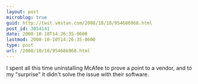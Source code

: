 ```yaml
---
layout: post
microblog: true
guid: http://twit.vmstan.com/2008/10/10/954686968.html
post_id: 3054141
date: 2008-10-10T14:26:35-0600
lastmod: 2008-10-10T14:26:35-0600
type: post
url: /2008/10/10/954686968.html
---
```

I spent all this time uninstalling McAfee to prove a point to a vendor, and to my "surprise" it didn't solve the issue with their software.
